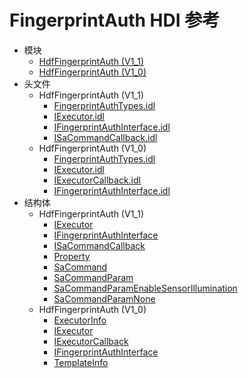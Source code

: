 # FingerprintAuth HDI 参考

- 模块
    - [HdfFingerprintAuth (V1_1)](_hdf_fingerprint_auth_v11.md)
    - [HdfFingerprintAuth (V1_0)](_hdf_fingerprint_auth_v10.md)
- 头文件
    - HdfFingerprintAuth (V1_1)
        - [FingerprintAuthTypes.idl](_fingerprint_auth_types_8idl_v11.md)
        - [IExecutor.idl](_i_executor_8idl_fingerauth_v11.md)
        - [IFingerprintAuthInterface.idl](_i_fingerprint_auth_interface_8idl_v11.md)
        - [ISaCommandCallback.idl](_i_sa_command_callback_8idl_fingerauth_v11.md)
    - HdfFingerprintAuth (V1_0)
        - [FingerprintAuthTypes.idl](_fingerprint_auth_types_8idl_v10.md)
        - [IExecutor.idl](_i_executor_8idl_fingerauth_v10.md)
        - [IExecutorCallback.idl](_i_executor_callback_8idl_fingerauth_v10.md)
        - [IFingerprintAuthInterface.idl](_i_fingerprint_auth_interface_8idl_v10.md)
- 结构体
    - HdfFingerprintAuth (V1_1)
        - [IExecutor](interface_i_executor_fingerauth_v11.md)
        - [IFingerprintAuthInterface](interface_i_fingerprint_auth_interface_v11.md)
        - [ISaCommandCallback](interface_i_sa_command_callback_fingerauth_v11.md)
        - [Property](_property_fingerauth_v11.md)
        - [SaCommand](_sa_command_fingerauth_v11.md)
        - [SaCommandParam](union_sa_command_param_fingerauth_v11.md)
        - [SaCommandParamEnableSensorIllumination](_sa_command_param_enable_sensor_illumination_fingerauth_v11.md)
        - [SaCommandParamNone](_sa_command_param_none_fingerauth_v11.md)
    - HdfFingerprintAuth (V1_0)
        - [ExecutorInfo](_executor_info_fingerauth_v10.md)
        - [IExecutor](interface_i_executor_fingerauth_v10.md)
        - [IExecutorCallback](interface_i_executor_callback_fingerauth_v10.md)
        - [IFingerprintAuthInterface](interface_i_fingerprint_auth_interface_v10.md)
        - [TemplateInfo](_template_info_fingerauth_v10.md)
